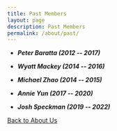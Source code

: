 ```yaml
---
title: Past Members
layout: page
description: Past Members
permalink: /about/past/
---
```


- ***Peter Baratta (2012 -- 2017)***

- ***Wyatt Mackey (2014 -- 2016)***

- ***Michael Zhao (2014 -- 2015)***

- ***Annie Yun (2017 -- 2020)***

- ***Josh Speckman (2019 -- 2022)***

[Back to About Us](/about/)
